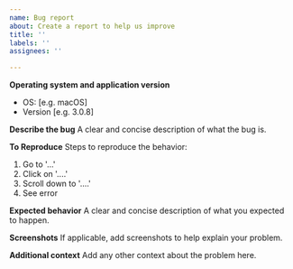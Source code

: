```yaml
---
name: Bug report
about: Create a report to help us improve
title: ''
labels: ''
assignees: ''

---
```


**Operating system and application version**
 - OS: [e.g. macOS]
 - Version [e.g. 3.0.8]

**Describe the bug**
A clear and concise description of what the bug is.

**To Reproduce**
Steps to reproduce the behavior:
1. Go to '...'
2. Click on '....'
3. Scroll down to '....'
4. See error

**Expected behavior**
A clear and concise description of what you expected to happen.

**Screenshots**
If applicable, add screenshots to help explain your problem.

**Additional context**
Add any other context about the problem here.
